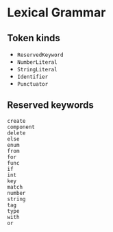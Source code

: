 # Lexical Grammar

## Token kinds

- `ReservedKeyword`
- `NumberLiteral`
- `StringLiteral`
- `Identifier`
- `Punctuator`

## Reserved keywords

```
create
component
delete
else
enum
from
for
func
if
int
key
match
number
string
tag
type
with
or
```
